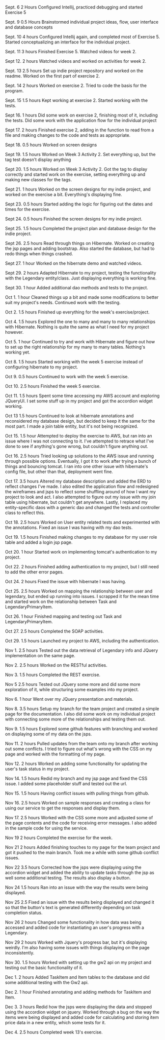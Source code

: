 Sept. 6			2 Hours
Configured Intellij, practiced debugging and started Exercise 5

Sept. 9			0.5 Hours
Brainstormed individual project ideas, flow, user interface and database concepts

Sept. 10		4 hours
Configured Intellij again, and completed most of Exercise 5. Started conceptualizing an interface for the individual project. 

Sept. 11			3 hours
Finished Exercise 5. Watched videos for week 2. 

Sept 12. 		2 hours
Watched videos and worked on activities for week 2. 

Sept. 13 		2.5 hours
Set up indie project repository and worked on the readme. Worked on the first part of exercise 2. 

Sept. 14		2 hours
Worked on exercise 2. Tried to code the basis for the program. 

Sept. 15		1.5 hours
Kept working at exercise 2. Started working with the tests. 

Sept 16. 		1 hours
Did some work on exercise 2, finishing most of it, including the tests. Did some work with the application flow for the individual project

Sept 17. 		2 hours
Finished exercise 2, adding in the function to read from a file and making changes to the code and tests as appropriate. 

Sept 18. 		0.5 hours
Worked on screen designs

Sept 19. 		1.5 hours
Worked on Week 3 Activity 2. Set everything up, but the tag test doesn’t display anything

Sept 20.    1.5 hours
Worked on Week 3 Activity 2. Got the tag to display correctly and started work on the exercise, setting everything up and making new classes for the tags. 

Sept 21.  1 hours
Worked on the screen designs for my indie project, and worked on the exercise a bit. Everything's displaying fine.

Sept 23.  0.5 hours
Started adding the logic for figuring out the dates and times for the exercise. 

Sept 24.  0.5 hours
Finished the screen designs for my indie project.

Sept 25.    1.5 hours
Completed the project plan and database design for the indie project. 

Sept 26. 2.5 hours
Read through things on Hibernate. Worked on creating the jsp pages and adding bootstrap. Also started the database, but had to redo things when things crashed.

Sept 27.    1 hour
Worked on the hibernate demo and watched videos. 

Sept 29.    2 hours
Adapted Hibernate to my project, testing the functionality with the Legendary entity/class. Just displaying everything is working fine.

Sept 30.    1 hour
Added additional dao methods and tests to the project. 

Oct 1.      1 hour
Cleaned things up a bit and made some modifications to better suit my project's needs. Continued work with the testing. 

Oct 2.      1.5 hours
Finished up everything for the week's exercise/project.

Oct 4.      1.5 hours
Explored the one to many and many to many relationships with Hibernate. Nothing is quite the same as what I need for my project however.

Oct 5.      1 hour
Continued to try and work with Hibernate and figure out how to set up the right relationship for my many to many tables. Nothing's working yet.

Oct 8.      1.5 hours
Started working with the week 5 exercise instead of configuring hibernate to my project. 

Oct 9.      0.5 hours
Continued to work with the week 5 exercise.

Oct 10.     2.5 hours
Finished the week 5 exercise.

Oct 11.     1.5 hours
Spent some time accessing my AWS account and exploring JQueryUI. I set some stuff up in my project and got the accordion widget working.

Oct 13      1.5 hours
Continued to look at hibernate annotations and reconsidered my database design, but decided to keep it the same for the most part. I made a join table entity, but it's not being recognized.

Oct 15.     1.5 hour
Attempted to deploy the exercise to AWS, but ran into an issue where I was not connecting to it. I've attempted to retrace what I've done to see if anything's gone wrong, but couldn't figure anything out. 

Oct 16.     2.5 hours
Tried looking up solutions to the AWS issue and running through possible options. Eventually, I got it to work after trying a bunch of things and bouncing tomcat. I ran into one other issue with hibernate's config file, but other than that, deployment went fine. 

Oct 17.     3.5 hours
Altered my database description and added the ERD to reflect changes I've made. I also edited the application flow and redesigned the wireframes and jsps to reflect some shuffling around of how I want my project to look and act. I also attempted to figure out my issue with my join table using hibernate, but couldn't get anywhere. Lastly, I replaced my entity-specific daos with a generic dao and changed the tests and controller class to reflect this. 

Oct 18.     2.5 hours
Worked on User entity related tests and experimented with the annotations. Fixed an issue I was having with my dao tests.

Oct 19.     1.5   hours
Finished making changes to my database for my user role table and added a login jsp page. 

Oct 20.     1   hour
Started work on implementing tomcat's authentication to my project. 

Oct 22.     2 hours
Finished adding authentication to my project, but I still need to add the other error pages. 

Oct 24.     2 hours
Fixed the issue with hibernate I was having. 

Oct 25.     2.5 hours
Worked on mapping the relationship between user and legendary, but ended up running into issues. I scrapped it for the mean time and started work on the relationship between Task and LegendaryPrimaryItem. 

Oct 26.   1 hour
Finished mapping and testing out Task and LegendaryPrimaryItem. 

Oct 27.   2.5 hours
Completed the SOAP activities. 

Oct 29.   1.5 hours
Launched my project to AWS, including the authentication. 

Nov 1.  2.5 hours
Tested out the data retrieval of Legendary info and JQuery implementation on the same page. 

Nov 2. 2.5 hours
Worked on the RESTful activities. 

Nov 3. 1.5 hours
Completed the REST exercise. 

Nov 5 2.5 hours
Tested out JQuery some more and did some more exploration of it, while structuring some examples into my project. 

Nov 6. 1 hour
Went over my JQuery presentation and materials. 

Nov 8.  3.5 hours
Setup my branch for the team project and created a simple page for the documentation. I also did some work on my individual project with connecting some more of the relationships and testing them out.

Nov 9. 1.5 hours
Explored some github features with branching and worked on displaying some of my data on the jsps. 

Nov 11. 2 hours
Pulled updates from the team onto my branch after working out some conflicts. I tried to figure out what's wrong with the CSS on my page and worked with the formatting of my page. 

Nov 12. 2 hours
Worked on adding some functionality for updating the user's task status in my project.

Nov 14. 1.5 hours
Redid my branch and my jsp page and fixed the CSS issue. I added some placeholder stuff and tested out the url. 

Nov 15. 1.5 hours
Having conflict issues with pulling things from github.

Nov 16. 2.5 hours
Worked on sample responses and creating a class for using our service to get the responses and display them. 

Nov 17. 2.5 hours
Worked with the CSS some more and adjusted some of the page contents and the code for receiving error messages. I also added in the sample code for using the service. 

Nov 19  2 hours
Completed the exercise for the week. 

Nov 21  2 hours
Added finishing touches to my page for the team project and got it pushed to the main branch. Took me a while with some github conflict issues. 

Nov 22  3.5 hours
Corrected how the jsps were displaying using the accordion widget and added the ability to update tasks through the jsp as well some additional testing. The results also display a button. 

Nov 24  1.5 hours
Ran into an issue with the way the results were being displayed. 

Nov 25  2.5
Fixed an issue with the results being displayed and changed it so that the button's text is generated differently depending on task completion status. 

Nov 26  2 hours
Changed some functionality in how data was being accessed and added code for instantiating an user's progress with a Legendary.

Nov 29  2 hours
Worked with Jquery's progress bar, but it's displaying weirdly. I'm also having some issues with things displaying on the page inconsistently. 

Nov 30. 1.5 hours
Worked with setting up the gw2 api on my project and testing out the basic functionality of it. 

Dec 1. 2 hours
Added TaskItem and Item tables to the database and did some additional testing with the Gw2 api. 

Dec 2. 1 hour
Finished annotating and adding methods for TaskItem and Item. 

Dec 3. 3 hours
Redid how the jsps were displaying the data and stopped using the accordion widget on jquery. Worked through a bug on the way the items were being displayed and added code for calculating and storing item price data in a new entity, which some tests for it. 

Dec 4. 2.5 hours
Completed week 13's exercise. 
